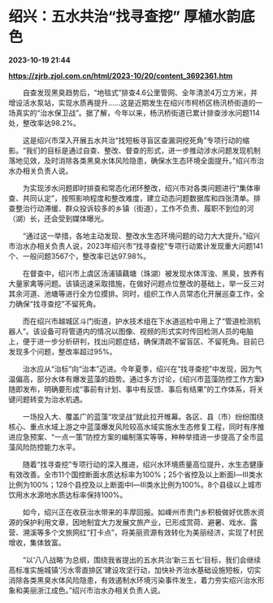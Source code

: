 # 绍兴：五水共治“找寻查挖” 厚植水韵底色

**2023-10-19 21:44**

**https://zjrb.zjol.com.cn/html/2023-10/20/content_3692361.htm**

　　自查发现黑臭趋势后，“地毯式”排查4.6公里管网、全年清淤4万立方米，并增设活水泵站，实现水质再提升……这是近期发生在绍兴市柯桥区杨汛桥街道的一场真实的“治水保卫战”。据了解，今年以来，杨汛桥街道已累计排查涉水问题114处，整改率达98.2%。

　　这是绍兴市深入开展五水共治“找短板寻盲区查漏洞挖死角”专项行动的缩影。“我们的目标是通过自查、整改、督查的形式，进一步推动涉水问题发现机制落地见效，及时消除各类黑臭水体风险隐患，确保水生态环境全面提升。”绍兴市治水办相关负责人说。

　　为实现涉水问题即时排查和常态化闭环整改，绍兴市对各类问题进行“集体审查、共同认定”，按照影响程度和整改难度，建立动态问题数据库和四张清单。排查整治行动滞缓、群众投诉较多的乡镇（街道），工作不负责、履职不到位的河（湖）长，还会受到媒体曝光。

　　“通过这一举措，各地主动发现、整改水生态环境问题的动力大大提升。”绍兴市治水办相关负责人说，2023年绍兴市“找寻查挖”专项行动累计发现重大问题141个、一般问题3567个，整改率已达97.98%。

　　在督查中，绍兴市上虞区汤浦镇藕塘（珠湖）被发现水体浑浊、黑臭，放养有大量家禽等问题。该镇迅速采取措施，在做好问题点位整改的基础上，举一反三对其余河道、池塘等进行全方位摸排。同时，组织工作人员常态化开展巡查工作，全力确保“找寻查挖”不留死角。

　　而在绍兴市越城区斗门街道，护水技术组在下水道巡检中用上了“管道检测机器人”。该设备可将管道内的情况以图像、视频的形式实时传回检测人员的电脑上，便于进一步分析研判，找出问题症结，确保清疏不留盲区、不留死角。目前已发现多个问题，整改率超过95%。

　　治水应从“治标”向“治本”迈进。今年夏季，绍兴在“找寻查挖”中发现，因为气温偏高，部分水体有爆发蓝藻的趋势。通过多方讨论，《绍兴市蓝藻防控工作方案》随即发布，明确要形成“事前有计划、事中有反馈、事后有结果”的工作体系，将关键问题转变为治水机遇。

　　一场投入大、覆盖广的蓝藻“攻坚战”就此拉开帷幕。各区、县（市）纷纷围绕核心、重点水域上游之中蓝藻爆发风险较高水域实施水生态修复工程，同时有序推进应急预案、“一点一策”防控方案的编制落实等等，种种举措进一步提高了全市蓝藻风险防控能力水平。

　　随着“找寻查挖”专项行动的深入推进，绍兴水环境质量高位提升，水生态健康有效改善。全市11个国控断面水质达标率为100%；25个省控及以上断面Ⅰ—Ⅲ类水比例为100%；128个县控及以上断面中Ⅰ—Ⅲ类水比例为100%。8个县级以上城市饮用水水源地水质达标率保持100%。

　　如今，绍兴正在收获治水带来的丰厚回报。如嵊州市贵门乡积极做好优质水资源的保护利用文章，因地制宜大力发展文旅产业，已形成赏荷、避暑、戏水、露营、溯溪等多个文旅网红“打卡点”，将美丽资源有效转化为美丽经济，实现了村民增收，集体致富。

　　“以‘八八战略’为总纲，围绕我省提出的五水共治‘新三五七’目标，我们会继续高标准实施城镇‘污水零直排区’建设攻坚行动，加快补齐治水基础设施短板，切实消除各类黑臭水体风险隐患，有效遏制水环境污染事件发生，着力夯实绍兴治水形象和美丽浙江成色。”绍兴市治水办相关负责人说。